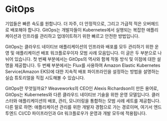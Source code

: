 # GitOps

기업들은 빠른 속도를 원합니다. 더 자주, 더 안정적으로, 그리고 가급적 적은 오버헤드로 배포해야 합니다. GitOps는 개발자들이 Kubernetes에서 실행되는 복잡한 애플리케이션과 인프라를 관리하고 업데이트하기 위한 빠르고 안전한 방법입니다.

GitOps는 클라우드 네이티브 애플리케이션의 인프라와 배포를 모두 관리하기 위한 운영 및 애플리케이션 배포 워크플로우이자 모범 사례 모음입니다. 이 글은 두 부분으로 나뉘어 있습니다. 첫 번째 부분에서는 GitOps의 역사와 함께 작동 방식 및 이점에 대한 설명을 제공합니다. 두 번째 부분에서는 Flux를 사용하여 Amazon Elastic Kubernetes Service(Amazon EKS)에 대한 지속적 배포 파이프라인을 설정하는 방법을 설명하는 실습 튜토리얼을 직접 시도해볼 수 있습니다.

GitOps란 무엇일까요? Weaveworks의 CEO인 Alexis Richardson이 만든 용어로, GitOps는 Kubernetes와 다른 클라우드 네이티브 기술을 위한 운영 모델입니다. 클러스터와 애플리케이션의 배포, 관리, 모니터링을 통합하는 모범 사례 세트를 제공합니다. 다른 말로 하면: 애플리케이션 관리를 위한 개발자 경험으로 가는 경로이며, 여기서 엔드투엔드 CI/CD 파이프라인과 Git 워크플로우가 운영과 개발 모두에 적용됩니다.
